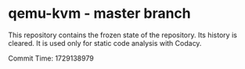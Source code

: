 # qemu-kvm - master branch

This repository contains the frozen state of the repository.
Its history is cleared. It is used only for static code
analysis with Codacy.

Commit Time: 1729138979